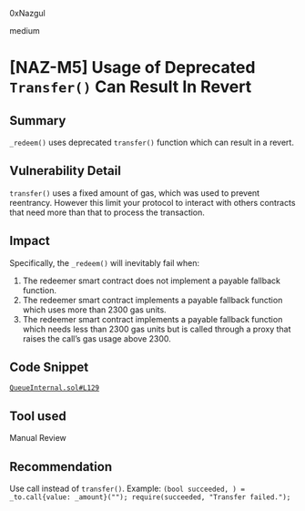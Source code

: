 0xNazgul

medium

# [NAZ-M5] Usage of Deprecated `Transfer()` Can Result In Revert

## Summary
`_redeem()` uses deprecated `transfer()` function which can result in a revert.

## Vulnerability Detail
`transfer()` uses a fixed amount of gas, which was used to prevent reentrancy. However this limit your protocol to interact with others contracts that need more than that to process the transaction.

## Impact
Specifically, the `_redeem()` will inevitably fail when: 
1. The redeemer smart contract does not implement a payable fallback function. 
2. The redeemer smart contract implements a payable fallback function which uses more than 2300 gas units. 
3. The redeemer smart contract implements a payable fallback function which needs less than 2300 gas units but is called through a proxy that raises the call’s gas usage above 2300.


## Code Snippet
[`QueueInternal.sol#L129`](https://github.com/sherlock-audit/2022-09-knox/blob/main/knox-contracts/contracts/queue/QueueInternal.sol#L129)

## Tool used
Manual Review

## Recommendation
Use call instead of `transfer()`. Example: `(bool succeeded, ) = _to.call{value: _amount}(""); require(succeeded, "Transfer failed.");`